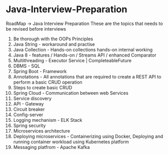 # Java-Interview-Preparation
RoadMap -> Java Interview Preparation
These are the topics that needs to be revised before interviews

1. Be thorough with the OOPs Principles
2. Java String - workaround and practise
3. Java Collection - Hands-on collections hands-on internal working
4. Java 8 - features / Hands-on / Streams API / enhanced Comparator
5. Multithreading - Executor Service | CompleteableFuture
6. DBMS - SQL
7. Spring Boot - Framework
8. Annotations - All annotations that are required to create a REST API to perform a basic CRUD operation
9. Steps to create basic CRUD
10. Spring Cloud - Communication between web Services
11. Service discovery
12. API - Gateway
13. Circuit breaker
14. Config-server
15. Logging mechanism - ELK Stack
16. Spring security
17. Microservices architecture
18. Deploying microservices - Containerizing using Docker, Deploying and running container workload using Kubernetes platform
19. Messaging platfrom  - Apache Kafka
    


 
